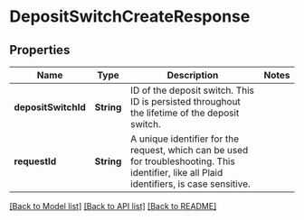 # DepositSwitchCreateResponse

## Properties
Name | Type | Description | Notes
------------ | ------------- | ------------- | -------------
**depositSwitchId** | **String** | ID of the deposit switch. This ID is persisted throughout the lifetime of the deposit switch. | 
**requestId** | **String** | A unique identifier for the request, which can be used for troubleshooting. This identifier, like all Plaid identifiers, is case sensitive. | 

[[Back to Model list]](../README.md#documentation-for-models) [[Back to API list]](../README.md#documentation-for-api-endpoints) [[Back to README]](../README.md)


